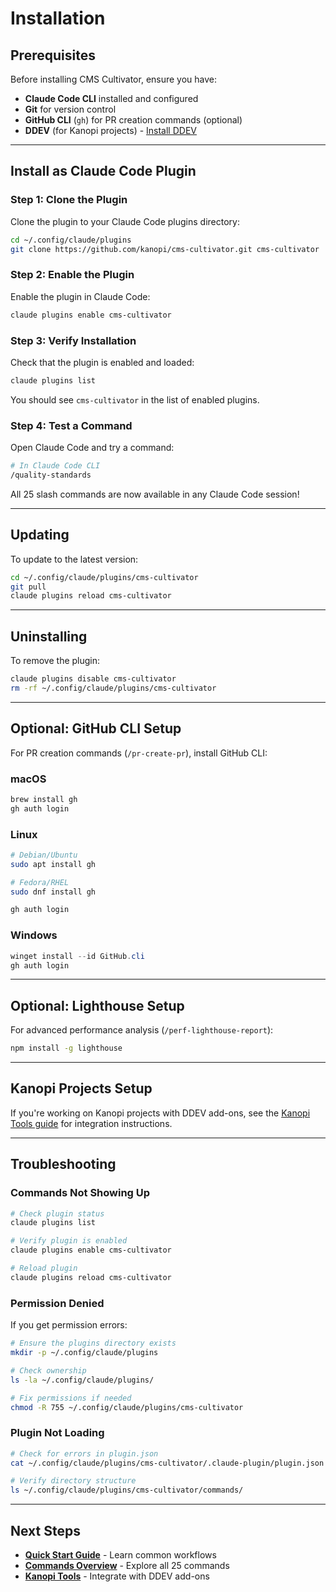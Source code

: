 # Installation

## Prerequisites

Before installing CMS Cultivator, ensure you have:

- **Claude Code CLI** installed and configured
- **Git** for version control
- **GitHub CLI** (`gh`) for PR creation commands (optional)
- **DDEV** (for Kanopi projects) - [Install DDEV](https://ddev.readthedocs.io/en/stable/)

---

## Install as Claude Code Plugin

### Step 1: Clone the Plugin

Clone the plugin to your Claude Code plugins directory:

```bash
cd ~/.config/claude/plugins
git clone https://github.com/kanopi/cms-cultivator.git cms-cultivator
```

### Step 2: Enable the Plugin

Enable the plugin in Claude Code:

```bash
claude plugins enable cms-cultivator
```

### Step 3: Verify Installation

Check that the plugin is enabled and loaded:

```bash
claude plugins list
```

You should see `cms-cultivator` in the list of enabled plugins.

### Step 4: Test a Command

Open Claude Code and try a command:

```bash
# In Claude Code CLI
/quality-standards
```

All 25 slash commands are now available in any Claude Code session!

---

## Updating

To update to the latest version:

```bash
cd ~/.config/claude/plugins/cms-cultivator
git pull
claude plugins reload cms-cultivator
```

---

## Uninstalling

To remove the plugin:

```bash
claude plugins disable cms-cultivator
rm -rf ~/.config/claude/plugins/cms-cultivator
```

---

## Optional: GitHub CLI Setup

For PR creation commands (`/pr-create-pr`), install GitHub CLI:

### macOS
```bash
brew install gh
gh auth login
```

### Linux
```bash
# Debian/Ubuntu
sudo apt install gh

# Fedora/RHEL
sudo dnf install gh

gh auth login
```

### Windows
```powershell
winget install --id GitHub.cli
gh auth login
```

---

## Optional: Lighthouse Setup

For advanced performance analysis (`/perf-lighthouse-report`):

```bash
npm install -g lighthouse
```

---

## Kanopi Projects Setup

If you're working on Kanopi projects with DDEV add-ons, see the [Kanopi Tools guide](kanopi-tools/overview.md) for integration instructions.

---

## Troubleshooting

### Commands Not Showing Up

```bash
# Check plugin status
claude plugins list

# Verify plugin is enabled
claude plugins enable cms-cultivator

# Reload plugin
claude plugins reload cms-cultivator
```

### Permission Denied

If you get permission errors:

```bash
# Ensure the plugins directory exists
mkdir -p ~/.config/claude/plugins

# Check ownership
ls -la ~/.config/claude/plugins/

# Fix permissions if needed
chmod -R 755 ~/.config/claude/plugins/cms-cultivator
```

### Plugin Not Loading

```bash
# Check for errors in plugin.json
cat ~/.config/claude/plugins/cms-cultivator/.claude-plugin/plugin.json

# Verify directory structure
ls ~/.config/claude/plugins/cms-cultivator/commands/
```

---

## Next Steps

- **[Quick Start Guide](quick-start.md)** - Learn common workflows
- **[Commands Overview](commands/overview.md)** - Explore all 25 commands
- **[Kanopi Tools](kanopi-tools/overview.md)** - Integrate with DDEV add-ons
